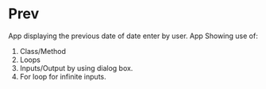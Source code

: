 # Prev
App displaying the previous date of date enter by user.
App Showing use of:

1. Class/Method
2. Loops
3. Inputs/Output by using dialog box.
4. For loop for infinite inputs.



